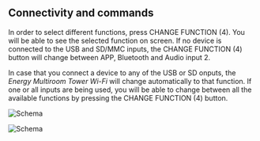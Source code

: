 ## Connectivity and commands

In order to select different functions, press CHANGE FUNCTION (4). You will be able to see the selected function on screen. If no device is connected to the USB and SD/MMC inputs, the CHANGE FUNCTION (4) button will change between APP, Bluetooth and Audio input 2.

In case that you connect a device to any of the USB or SD onputs, the *Energy Multiroom Tower Wi-Fi* will change automatically to that function. If one or all inputs are being used, you will be able to change between all the available functions by pressing the CHANGE FUNCTION (4) button. 

![Schema](http://static.energysistem.com/images/manuals/42677/56e82ab30f03f.jpg)

![Schema](http://static.energysistem.com/images/manuals/42677/56e82b9d45965.jpg)
